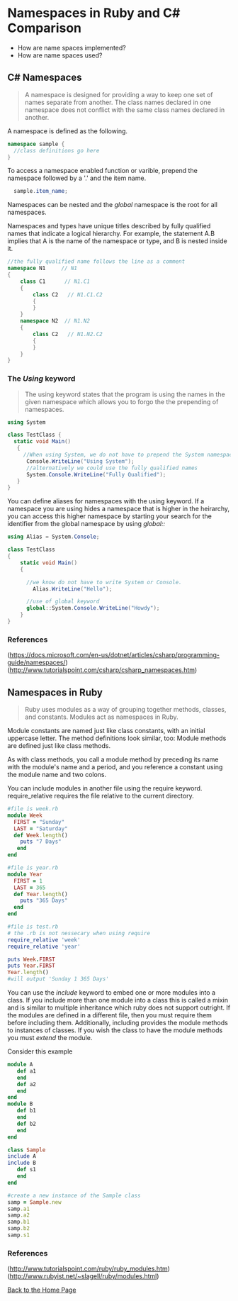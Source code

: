 # Namespaces in Ruby and C# Comparison
  - How are name spaces implemented?
  - How are name spaces used?
## C# Namespaces    

>A namespace is designed for providing a way to keep one set of names separate from another.
>The class names declared in one namespace does not conflict with the same class names declared in another.

A namespace is defined as the following.
```csharp
namespace sample {
  //class definitions go here
}
```

To access a namespace enabled function or varible, prepend the namespace followed by a '.' and the item name.
```csharp
  sample.item_name;
```
Namespaces can be nested and the *global* namespace is the root for all namespaces.

Namespaces and types have unique titles described by fully qualified names that indicate a logical hierarchy. For example, the statement A.B implies that A is the name of the namespace or type, and B is nested inside it.

```csharp
//the fully qualified name follows the line as a comment
namespace N1     // N1
{
    class C1      // N1.C1
    {
        class C2   // N1.C1.C2
        {
        }
    }
    namespace N2  // N1.N2
    {
        class C2   // N1.N2.C2
        {
        }
    }
}
```
### The *Using* keyword

>The using keyword states that the program is using the names in the given namespace which allows you to forgo the the prepending of namespaces.

```csharp
using System

class TestClass {
  static void Main()
   {
     //When using System, we do not have to prepend the System namespace to access Console
      Console.WriteLine("Using System");
      //alternatively we could use the fully qualified names
      System.Console.WriteLine("Fully Qualified");
   }
}
```

You can define aliases for namespaces with the using keyword.
If a namespace you are using hides a namespace that is higher in the heirarchy, you can access this higher namespace by starting your search for the identifier from the global namespace by using *global::*
```csharp
using Alias = System.Console;

class TestClass
{
    static void Main()
    {

      //we know do not have to write System or Console.
        Alias.WriteLine("Hello");

      //use of global keyword
      global::System.Console.WriteLine("Howdy");
    }
}
```
### References
(https://docs.microsoft.com/en-us/dotnet/articles/csharp/programming-guide/namespaces/)
(http://www.tutorialspoint.com/csharp/csharp_namespaces.htm)
## Namespaces in Ruby

>Ruby uses modules as a way of grouping together methods, classes, and constants. Modules act as namespaces in Ruby.

Module constants are named just like class constants, with an initial uppercase letter. The method definitions look similar, too: Module methods are defined just like class methods.

As with class methods, you call a module method by preceding its name with the module's name and a period, and you reference a constant using the module name and two colons.

You can include modules in another file using the require keyword. require_relative requires the file relative to the current directory.

```ruby
#file is week.rb
module Week
  FIRST = "Sunday"
  LAST = "Saturday"
  def Week.length()
    puts "7 Days"
   end
end

#file is year.rb
module Year
  FIRST = 1
  LAST = 365
  def Year.length()
    puts "365 Days"
  end
end

#file is test.rb
# the .rb is not nessecary when using require
require_relative 'week'
require_relative 'year'

puts Week.FIRST
puts Year.FIRST
Year.length()
#will output 'Sunday 1 365 Days'
```

You can use the *include* keyword to embed one or more modules into a class. If you include more than one module into a class this is called a mixin and is similar to multiple inheritance which ruby does not support outright. If the modules are defined in a different file, then you must require them before including them. Additionally, including provides the module methods to instances of classes. If you wish the class to have the module methods you must *extend* the module.

Consider this example
```ruby
module A
   def a1
   end
   def a2
   end
end
module B
   def b1
   end
   def b2
   end
end

class Sample
include A
include B
   def s1
   end
end

#create a new instance of the Sample class
samp = Sample.new
samp.a1
samp.a2
samp.b1
samp.b2
samp.s1
```

### References
(http://www.tutorialspoint.com/ruby/ruby_modules.htm)
(http://www.rubyist.net/~slagell/ruby/modules.html)

[Back to the Home Page](https://github.com/ersggb/CSharpvsRuby)
